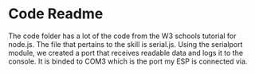 # Code Readme
The code folder has a lot of the code from the W3 schools tutorial for node.js. The file that pertains to the skill is serial.js. Using the serialport module, we created a port that receives readable data and logs it to the console. It is binded to COM3 which is the port my ESP is connected via.
